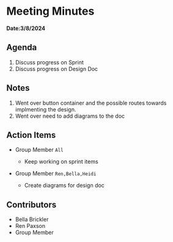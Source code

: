 # Meeting Minutes
**Date:3/8/2024**

## Agenda
1. Discuss progress on Sprint
2. Discuss progress on Design Doc

## Notes
1. Went over button container and the possible routes towards implmenting the design.
2. Went over need to add diagrams to the doc

## Action Items
* Group Member `All`
    * Keep working on sprint items

* Group Member `Ren,Bella,Heidi`
    * Create diagrams for design doc

## Contributors
* Bella Brickler
* Ren Paxson
* Group Member